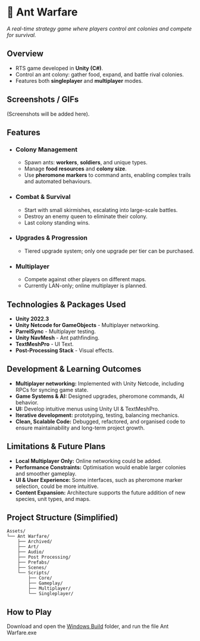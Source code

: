 # 🐜 Ant Warfare 

*A real-time strategy game where players control ant colonies and compete for survival.*

## Overview
- RTS game developed in **Unity (C#)**.
- Control an ant colony: gather food, expand, and battle rival colonies.
- Features both **singleplayer** and **multiplayer** modes.

## Screenshots / GIFs
(Screenshots will be added here).

## Features

- ### Colony Management
    - Spawn ants: **workers**, **soldiers**, and unique types.
    - Manage **food resources** and **colony size**.
    - Use **pheromone markers** to command ants, enabling complex trails and automated behaviours.
- ### Combat & Survival
    - Start with small skirmishes, escalating into large-scale battles.
    - Destroy an enemy queen to eliminate their colony.
    - Last colony standing wins.
- ### Upgrades & Progression
    - Tiered upgrade system; only one upgrade per tier can be purchased.
- ### Multiplayer
    - Compete against other players on different maps.
    - Currently LAN-only; online multiplayer is planned.

## Technologies & Packages Used
- **Unity 2022.3**
- **Unity Netcode for GameObjects** - Multiplayer networking.
- **ParrelSync** - Multiplayer testing.
- **Unity NavMesh** - Ant pathfinding.
- **TextMeshPro** - UI Text.
- **Post-Processing Stack** - Visual effects.

## Development & Learning Outcomes
- **Multiplayer networking:** Implemented with Unity Netcode, including RPCs for syncing game state.
- **Game Systems & AI:** Designed upgrades, pheromone commands, AI behavior.
- **UI:** Develop intuitive menus using Unity UI & TextMeshPro.
- **Iterative development:** prototyping, testing, balancing mechanics.
- **Clean, Scalable Code:** Debugged, refactored, and organised code to ensure maintainability and long-term project growth.

## Limitations & Future Plans
- **Local Multiplayer Only:** Online networking could be added.
- **Performance Constraints:** Optimisation would enable larger colonies and smoother gameplay.
- **UI & User Experience:** Some interfaces, such as pheromone marker selection, could be more intuitive.
- **Content Expansion:** Architecture supports the future addition of new species, unit types, and maps.

## Project Structure (Simplified)
```
Assets/
└── Ant Warfare/
    ├── Archived/
    ├── Art/
    ├── Audio/
    ├── Post Processing/
    ├── Prefabs/
    ├── Scenes/
    └── Scripts/
        ├── Core/
        ├── Gameplay/
        ├── Multiplayer/
        └── Singleplayer/
```

## How to Play
Download and open the [Windows Build](https://github.com/BenLeaver/Ant-Warfare/tree/main/Windows%20Builds/0.10.3) folder, and run the file Ant Warfare.exe

